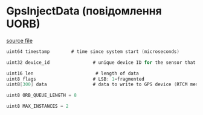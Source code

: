 # GpsInjectData (повідомлення UORB)

[source file](https://github.com/PX4/PX4-Autopilot/blob/main/msg/GpsInjectData.msg)

```c
uint64 timestamp		# time since system start (microseconds)

uint32 device_id                # unique device ID for the sensor that does not change between power cycles

uint16 len                       # length of data
uint8 flags                     # LSB: 1=fragmented
uint8[300] data                 # data to write to GPS device (RTCM message)

uint8 ORB_QUEUE_LENGTH = 8

uint8 MAX_INSTANCES = 2

```

